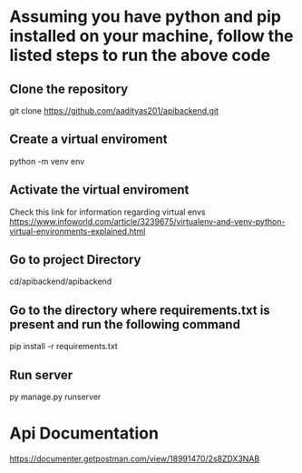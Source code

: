 # Assuming you have python and pip installed on your machine, follow the listed steps to run the above code

## Clone the repository 
git clone https://github.com/aadityas201/apibackend.git

## Create a virtual enviroment
python -m venv env

## Activate the virtual enviroment 
Check this link for information regarding virtual envs
https://www.infoworld.com/article/3239675/virtualenv-and-venv-python-virtual-environments-explained.html

## Go to project Directory
cd/apibackend/apibackend

## Go to the directory where requirements.txt is present and run the following command 
pip install -r requirements.txt

## Run server 
py manage.py runserver

# Api Documentation
https://documenter.getpostman.com/view/18991470/2s8ZDX3NAB


